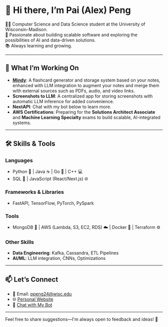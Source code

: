 # 🌱 Hi there, I’m Pai (Alex) Peng  

👨‍💻 Computer Science and Data Science student at the University of Wisconsin-Madison.  
🌟 Passionate about building scalable software and exploring the possibilities of AI and data-driven solutions.  
📚 Always learning and growing.  

---

## 🌱 What I’m Working On
- [**Mindy**](https://mymindy.net): A flashcard generator and storage system based on your notes, enhanced with LLM integration to augment your notes and merge them with external sources such as PDFs, audio, and video links.  
- **Screenshots to LLM**: A centralized app for storing screenshots with automatic LLM inference for added convenience.  
- **NextAPI**: Chat with my bot below to learn more.  
- **AWS Certifications**: Preparing for the **Solutions Architect Associate** and **Machine Learning Specialty** exams to build scalable, AI-integrated systems.  

---

## 🛠️ Skills & Tools
### **Languages**
- Python 🐍 | Java ☕ | Go 🐹 | C++ 💻  
- SQL 💾 | JavaScript (React/Next.js) 🌐  

### **Frameworks & Libraries**
- FastAPI, TensorFlow, PyTorch, PySpark  

### **Tools**
- MongoDB 🍃 | AWS (Lambda, S3, EC2, RDS) ☁️ | Docker 🐳 | Terraform ⚙️  

### **Other Skills**
- **Data Engineering**: Kafka, Cassandra, ETL Pipelines  
- **AI/ML**: LLM integration, CNNs, Optimizations  

---

## 📫 Let’s Connect  
- 💌 Email: [ppeng24@wisc.edu](mailto:ppeng24@wisc.edu)  
- 🌐 [Personal Website](https://AnythingAbout.ai)  
- 🤖 [Chat with My Bot](https://paipeline-anythingaboutme-appchatbot-tut6g2.streamlit.app/)  

---

Feel free to share suggestions—I'm always open to feedback and ideas! 🌟
